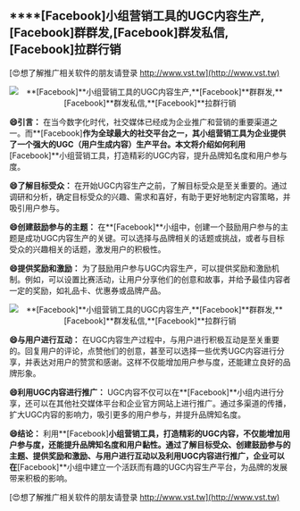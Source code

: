 ## ****[Facebook]**小组营销工具的UGC内容生产,**[Facebook]**群群发,**[Facebook]**群发私信,**[Facebook]**拉群行销**

[😍想了解推广相关软件的朋友请登录 http://www.vst.tw](http://www.vst.tw)

 <center><img src="https://vst.tw/MP4/tuiguang/png/7.png" alt="**[Facebook]**小组营销工具的UGC内容生产,**[Facebook]**群群发,**[Facebook]**群发私信,**[Facebook]**拉群行销"></center>

**😄引言：**
在当今数字化时代，社交媒体已经成为企业推广和营销的重要渠道之一。而**[Facebook]**作为全球最大的社交平台之一，其小组营销工具为企业提供了一个强大的UGC（用户生成内容）生产平台。本文将介绍如何利用**[Facebook]**小组营销工具，打造精彩的UGC内容，提升品牌知名度和用户参与度。

**😄了解目标受众：**
在开始UGC内容生产之前，了解目标受众是至关重要的。通过调研和分析，确定目标受众的兴趣、需求和喜好，有助于更好地制定内容策略，并吸引用户参与。

**😄创建鼓励参与的主题：**
在**[Facebook]**小组中，创建一个鼓励用户参与的主题是成功UGC内容生产的关键。可以选择与品牌相关的话题或挑战，或者与目标受众的兴趣相关的话题，激发用户的积极性。

**😄提供奖励和激励：**
为了鼓励用户参与UGC内容生产，可以提供奖励和激励机制。例如，可以设置比赛活动，让用户分享他们的创意和故事，并给予最佳内容者一定的奖励，如礼品卡、优惠券或品牌产品。

 <center><img src="https://vst.tw/MP4/tuiguang/png/7.png" alt="**[Facebook]**小组营销工具的UGC内容生产,**[Facebook]**群群发,**[Facebook]**群发私信,**[Facebook]**拉群行销"></center>

**😄与用户进行互动：**
在UGC内容生产过程中，与用户进行积极互动是至关重要的。回复用户的评论，点赞他们的创意，甚至可以选择一些优秀UGC内容进行分享，并表达对用户的赞赏和感谢。这样不仅能增加用户参与度，还能建立良好的品牌形象。

**😄利用UGC内容进行推广：**
UGC内容不仅可以在**[Facebook]**小组内进行分享，还可以在其他社交媒体平台和企业官方网站上进行推广。通过多渠道的传播，扩大UGC内容的影响力，吸引更多的用户参与，并提升品牌知名度。

**😄结论：**
利用**[Facebook]**小组营销工具，打造精彩的UGC内容，不仅能增加用户参与度，还能提升品牌知名度和用户黏性。通过了解目标受众、创建鼓励参与的主题、提供奖励和激励、与用户进行互动以及利用UGC内容进行推广，企业可以在**[Facebook]**小组中建立一个活跃而有趣的UGC内容生产平台，为品牌的发展带来积极的影响。

[😍想了解推广相关软件的朋友请登录 http://www.vst.tw](http://www.vst.tw)



